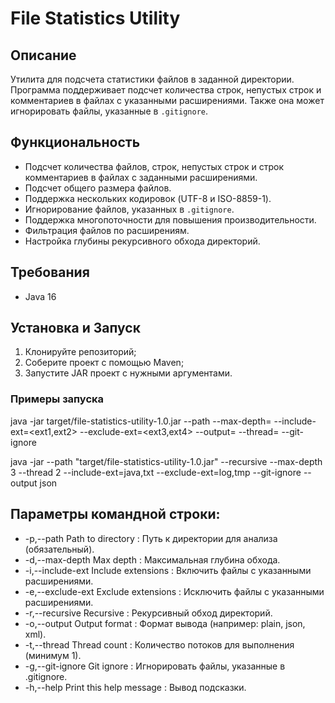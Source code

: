 # File Statistics Utility

## Описание
Утилита для подсчета статистики файлов в заданной директории. Программа поддерживает подсчет количества строк, непустых строк и комментариев в файлах с указанными расширениями. Также она может игнорировать файлы, указанные в `.gitignore`.

## Функциональность
- Подсчет количества файлов, строк, непустых строк и строк комментариев в файлах с заданными расширениями.
- Подсчет общего размера файлов.
- Поддержка нескольких кодировок (UTF-8 и ISO-8859-1).
- Игнорирование файлов, указанных в `.gitignore`.
- Поддержка многопоточности для повышения производительности.
- Фильтрация файлов по расширениям.
- Настройка глубины рекурсивного обхода директорий.

## Требования
- Java 16

## Установка и Запуск
1. Клонируйте репозиторий;
2. Соберите проект с помощью Maven;
3. Запустите JAR проект с нужными аргументами.

### Примеры запуска 
java -jar target/file-statistics-utility-1.0.jar --path <path-to-directory> --max-depth=<depth> --include-ext=<ext1,ext2> --exclude-ext=<ext3,ext4> --output=<format> --thread=<number-of-threads> --git-ignore

java -jar --path "target/file-statistics-utility-1.0.jar" --recursive --max-depth 3 --thread 2 --include-ext=java,txt --exclude-ext=log,tmp --git-ignore --output json

## Параметры командной строки:
-  -p,--path <arg>          Path to directory          : Путь к директории для анализа (обязательный).
-  -d,--max-depth <arg>     Max depth                  : Максимальная глубина обхода.
-  -i,--include-ext <arg>   Include extensions         : Включить файлы с указанными расширениями.
-  -e,--exclude-ext <arg>   Exclude extensions         : Исключить файлы с указанными расширениями.
-  -r,--recursive           Recursive                  : Рекурсивный обход директорий.
-  -o,--output <arg>        Output format              : Формат вывода (например: plain, json, xml).
-  -t,--thread <arg>        Thread count               : Количество потоков для выполнения (минимум 1).
-  -g,--git-ignore          Git ignore                 : Игнорировать файлы, указанные в .gitignore.
-  -h,--help                Print this help message    : Вывод подсказки. 

